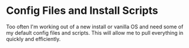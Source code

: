 # Config Files and Install Scripts
Too often I'm working out of a new install or vanilla OS and need some of my default config files and scripts. This will allow me to pull everything in quickly and efficiently.
